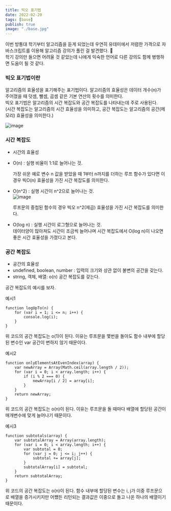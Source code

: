 ```yaml
---
title: 빅오 표기법
date: 2022-02-20
tags: [base]
publish: true
image: "./base.jpg"
---
```


이번 방통대 학기부터 알고리즘을 듣게 되었는데 우연히 유데미에서 저렴한 가격으로 자바스크립트를 이용해 알고리즘 강의가 풀린 걸 발견했다. 🥰  
학기 강의만 들으면 어려울 것 같았는데 나에게 익숙한 언어로 다른 강의도 함께 병행하면 도움이 될 것 같다.

### 빅오 표기법이란

알고리즘의 효율성을 표기해주는 표기법이다. 알고리즘의 효율성은 데이터 개수(n)가 주어졌을 때 덧셈, 뺄셈, 곱셈 같은 기본 연산의 횟수를 의미한다.  
빅오 표기법은 알고리즘의 시간 복잡도와 공간 복잡도를 나타내는데 주로 사용된다.  
(시간 복잡도는 알고리즘의 시간 효율성을 의미하고, 공간 복잡도는 알고리즘의 공간(메모리) 효율성을 의미한다.)

![image](https://user-images.githubusercontent.com/24996316/154831296-dc1994da-af15-4c35-bc02-57e48279714b.png)

### 시간 복잡도

- 시간의 효율성

- O(n) : 실행 비율이 1:1로 늘어나는 것.

  가장 쉬운 예로 변수 n 값을 받았을 때 1부터 n까지를 더하는 루프 함수가 있다면 이 경우 빅O(n) 효율성을 가진 시간 복잡도를 의미한다.

- O(n^2) : 실행 시간이 n^2으로 늘어나는 것.  
   ![image](https://user-images.githubusercontent.com/24996316/154831345-12c37cef-5606-4e56-bed5-0e37a104a85a.png)

  루프문의 중첩된 함수의 경우 빅오 n^2(제곱) 효율성을 가진 시간 복잡도를 의미한다.

- O(log n) : 실행 시간이 로그형으로 늘어나는 것.  
   데이터양이 많아져도 시간이 조금씩 늘어나며 시간 복잡도에서 O(log n)이 나오면 좋은 시간 효율성을 가졌다고 본다.

### 공간 복잡도

- 공간의 효율성
- undefined, boolean, number : 입력의 크기와 상관 없이 불변의 공간을 갖는다.
- string, 객체, 배열: o(n) 공간 복잡도를 갖는다.

공간 복잡도의 예시를 보자.

예시1

```
function logUpTo(n) {
    for (var i = 1; i <= n; i++) {
        console.log(i);
    }
}
```

위 코드의 공간 복잡도는 o(1)이 된다. 이유는 루프문을 몇번을 돌아도 함수 내부에 할당된 변수인 var 공간이 변하지 않기 때문이다.

예시2

```
function onlyElementsAtEvenIndex(array) {
    var newArray = Array(Math.ceil(array.length / 2));
    for (var i = 0; i < array.length; i++) {
        if (i % 2 === 0) {
            newArray[i / 2] = array[i];
        }
    }
    return newArray;
}
```

위 코드의 공간 복잡도는 o(n)이 된다. 이유는 루프문을 돌 때마다 배열에 할당된 공간이 매개변수에 맞게 늘어나기 때문이다.

예시3

```
function subtotals(array) {
    var subtotalArray = Array(array.length);
    for (var i = 0; i < array.length; i++) {
        var subtotal = 0;
        for (var j = 0; j <= i; j++) {
            subtotal += array[j];
        }
        subtotalArray[i] = subtotal;
    }
    return subtotalArray;
}
```

위 코드의 공간 복잡도는 o(n)이 된다. 함수 내부에 할당된 변수는 i, j가 이중 루프문으로 배열을 증가시키지만 어쨌든 리턴되는 결과값은 이중으로 돌고 나온 하나의 배열이기 때문이다.
